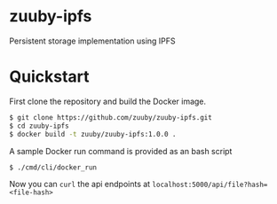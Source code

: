 # zuuby-ipfs
Persistent storage implementation using IPFS

# Quickstart
First clone the repository and build the Docker image.

```bash
$ git clone https://github.com/zuuby/zuuby-ipfs.git
$ cd zuuby-ipfs
$ docker build -t zuuby/zuuby-ipfs:1.0.0 .
```

A sample Docker run command is provided as an bash script

```bash
$ ./cmd/cli/docker_run
```

Now you can `curl` the api endpoints at `localhost:5000/api/file?hash=<file-hash>`
